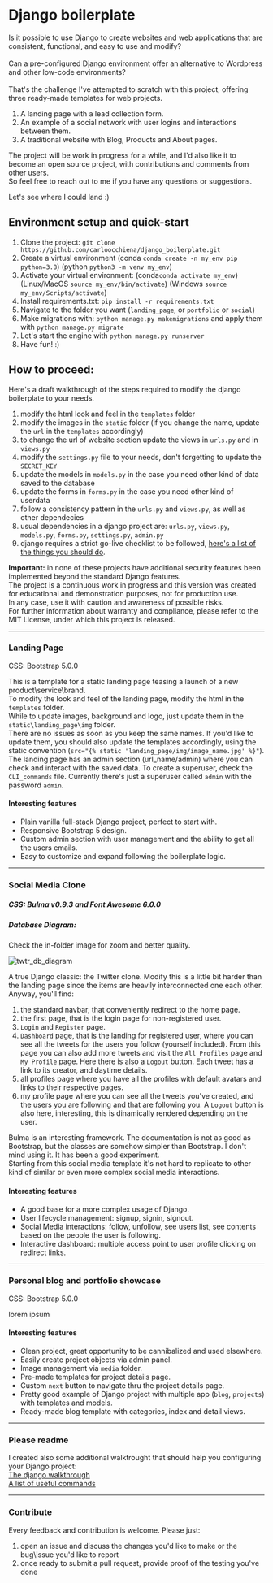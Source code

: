 # Django boilerplate

Is it possible to use Django to create websites and web applications that are consistent, functional, and easy to use and modify?
<br><br>
Can a pre-configured Django environment offer an alternative to Wordpress and other low-code environments?<br>
<br>
That's the challenge I've attempted to scratch with this project, offering three ready-made templates for web projects.<br>

1. A landing page with a lead collection form.
2. An example of a social network with user logins and interactions between them.
3. A traditional website with Blog, Products and About pages.

The project will be work in progress for a while, and I'd also like it to become an open source project, with contributions and comments from other users.<br>
So feel free to reach out to me if you have any questions or suggestions.<br>

Let's see where I could land :)<br>

## Environment setup and quick-start
1. Clone the project: `git clone https://github.com/carloocchiena/django_boilerplate.git` 
2. Create a virtual environment (conda `conda create -n my_env pip python=3.8`) (python `python3 -m venv my_env`)
3. Activate your virtual environment: (conda`conda activate my_env`) (Linux/MacOS `source my_env/bin/activate`) (Windows `source my_env/Scripts/activate`)
4. Install requirements.txt: `pip install -r requirements.txt` 
5. Navigate to the folder you want (`landing_page`, or `portfolio` or `social`) 
6. Make migrations with: `python manage.py makemigrations` and apply them with  `python manage.py migrate`
7. Let's start the engine with `python manage.py runserver`
8. Have fun! :) 

## How to proceed:

Here's a draft walkthrough of the steps required to modify the django boilerplate to your needs.

1. modify the html look and feel in the `templates` folder
2. modify the images in the `static` folder (if you change the name, update the `url` in the `templates` accordingly)
3. to change the url of website section update the views in `urls.py` and in `views.py`
4. modify the `settings.py` file to your needs, don't forgetting to update the `SECRET_KEY`
5. update the models in `models.py` in the case you need other kind of data saved to the database
6. update the forms in `forms.py` in the case you need other kind of userdata
7. follow a consistency pattern in the `urls.py` and `views.py`, as well as other dependecies
8. usual dependencies in a django project are: `urls.py`, `views.py`, `models.py`, `forms.py`, `settings.py`, `admin.py` 
9. django requires a strict go-live checklist to be followed, [here's a list of the things you should do](https://docs.djangoproject.com/en/1.11/howto/deployment/checklist/). 

**Important:** in none of these projects have additional security features been implemented beyond the standard Django features.<br>
The project is a continuous work in progress and this version was created for educational and demonstration purposes, not for production use.<br> In any case, use it with caution and awareness of possible risks.<br>
For further information about warranty and compliance, please refer to the MIT License, under which this project is released.

---

### Landing Page

CSS: Bootstrap 5.0.0

This is a template for a static landing page teasing a launch of a new product\service\brand.<br>
To modify the look and feel of the landing page, modify the html in the `templates` folder.<br>
While to update images, background and logo, just update them in the `static\landing_page\img` folder.<br>
There are no issues as soon as you keep the same names. If you'd like to update them, you should also update the templates accordingly, using the static convention (`src="{% static 'landing_page/img/image_name.jpg' %}"`).<br>
The landing page has an admin section (url_name/admin) where you can check and interact with the saved data. To create a superuser, check the `CLI_commands` file. Currently there's just a superuser called `admin` with the password `admin`.<br>

#### Interesting features
- Plain vanilla full-stack Django project, perfect to start with.
- Responsive Bootstrap 5 design.
- Custom admin section with user management and the ability to get all the users emails.
- Easy to customize and expand following the boilerplate logic.

---

### Social Media Clone

##### CSS: Bulma v0.9.3 and Font Awesome 6.0.0

##### Database Diagram:

Check the in-folder image for zoom and better quality.

![twtr_db_diagram](https://user-images.githubusercontent.com/57464184/159914308-407a4016-2259-4bd5-86a6-1e48cea70e71.png)

A true Django classic: the Twitter clone. 
Modify this is a little bit harder than the landing page since the items are heavily interconnected one each other.<br>
Anyway, you'll find:<br>
1. the standard navbar, that conveniently redirect to the home page.
2. the first page, that is the login page for non-registered user.
3. `Login` and `Register` page.
4. `Dashboard` page, that is the landing for registered user, where you can see all the tweets for the users you follow (yourself included). From this page you can also add more tweets and visit the `All Profiles` page and `My Profile` page. Here there is also a `Logout` button.
Each tweet has a link to its creator, and daytime details. 
5. all profiles page where you have all the profiles with default avatars and links to their respective pages.
6. my profile page where you can see all the tweets you've created, and the users you are following and that are following you. A `Logout` button is also here, interesting, this is dinamically rendered depending on the user.

Bulma is an interesting framework. The documentation is not as good as Bootstrap, but the classes are somehow simpler than Bootstrap. I don't mind using it. It has been a good experiment.<br>
Starting from this social media template it's not hard to replicate to other kind of similar or even more complex social media interactions.

#### Interesting features
- A good base for a more complex usage of Django.
- User lifecycle management: signup, signin, signout.
- Social Media interactions: follow, unfollow, see users list, see contents based on the people the user is following.
- Interactive dashboard: multiple access point to user profile clicking on redirect links.

---

### Personal blog and portfolio showcase 

CSS: Bootstrap 5.0.0

lorem ipsum

#### Interesting features
- Clean project, great opportunity to be cannibalized and used elsewhere.
- Easily create project objects via admin panel.
- Image management via `media` folder.
- Pre-made templates for project details page.
- Custom `next` button to navigate thru the project details page.
- Pretty good example of Django project with multiple app (`blog`, `projects`) with templates and models.
- Ready-made blog template with categories, index and detail views.

---

### Please readme
I created also some additional walktrought that should help you configuring your Django project:<br>
[The django walkthrough](django_walktrought.md)<br>
[A list of useful commands](CLI_commands.md)<br>

---

### Contribute
Every feedback and contribution is welcome.
Please just:
1. open an issue and discuss the changes you'd like to make or  the bug\issue you'd like to report<br>
2. once ready to submit a pull request, provide proof of the testing you've done<br>
